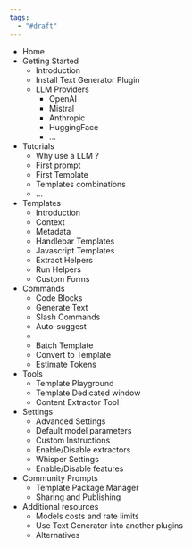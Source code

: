 ```yaml
---
tags:
  - "#draft"
---
```

- Home
- Getting Started
	- Introduction
	- Install Text Generator Plugin
	- LLM Providers
		- OpenAI
		- Mistral
		- Anthropic
		- HuggingFace
		- ...
- Tutorials
	- Why use a LLM ?
	- First prompt
	- First Template
	- Templates combinations
	- ...
- Templates
	- Introduction
	- Context
	- Metadata
	- Handlebar Templates
	- Javascript Templates
	- Extract Helpers
	- Run Helpers
	- Custom Forms
- Commands
	- Code Blocks
	- Generate Text
	- Slash Commands
	- Auto-suggest
	- 
	- Batch Template
	- Convert to Template
	- Estimate Tokens
- Tools
	- Template Playground
	- Template Dedicated window
	- Content Extractor Tool
- Settings
	- Advanced Settings
	- Default model parameters
	- Custom Instructions
	- Enable/Disable extractors
	- Whisper Settings
	- Enable/Disable features
- Community Prompts
	- Template Package Manager
	- Sharing and Publishing
- Additional resources
	- Models costs and rate limits
	- Use Text Generator into another plugins
	- Alternatives
	  